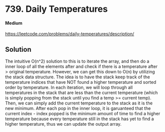# 739. Daily Temperatures

#### Medium

https://leetcode.com/problems/daily-temperatures/description/

## Solution

The intuitive O(n^2) solution to this is to iterate the array, and then do a inner loop of all the elements after and check if there is a temperature after > original temperature. However, we can get this down to O(n) by utilizing the stack data structure. The idea is to have the stack keep track of the temperature indices that have NOT found a higher temperature and sorted order by temperature. In each iteration, we will loop through all temperatures in the stack that are less than the current temperature (which is simply popping from the stack until you find a temp >= current temp). Then, we can simply add the current temperature to the stack as it is the new minimum. After each pop in the inner loop, it is garuanteed that the current index - index popped is the minimum amount of time to find a higher temperature because every temperature still in the stack has yet to find a higher temperature, thus we can update the output array.
